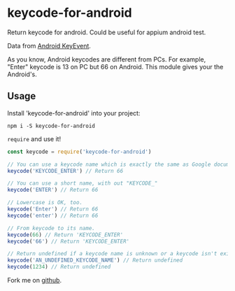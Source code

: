 # keycode-for-android

Return keycode for android. Could be useful for appium android test.

Data from [Android KeyEvent](https://developer.android.com/reference/android/view/KeyEvent).

As you know, Android keycodes are different from PCs. For example, "Enter" keycode is 13 on PC but 66 on Android.
This module gives your the Android's.

## Usage 

Install 'keycode-for-android' into your project:
```
npm i -S keycode-for-android
```
`require` and use it!
```js
const keycode = require('keycode-for-android')

// You can use a keycode name which is exactly the same as Google document.
keycode('KEYCODE_ENTER') // Return 66

// You can use a short name, with out "KEYCODE_"
keycode('ENTER') // Return 66

// Lowercase is OK, too.
keycode('Enter') // Return 66
keycode('enter') // Return 66

// From keycode to its name.
keycode(66) // Return 'KEYCODE_ENTER'
keycode('66') // Return 'KEYCODE_ENTER'

// Return undefined if a keycode name is unknown or a keycode isn't exist.
keycode('AN_UNDEFINED_KEYCODE_NAME') // Return undefined
keycode(1234) // Return undefined
```
Fork me on [github](https://github.com/darceye/keycode-for-android).